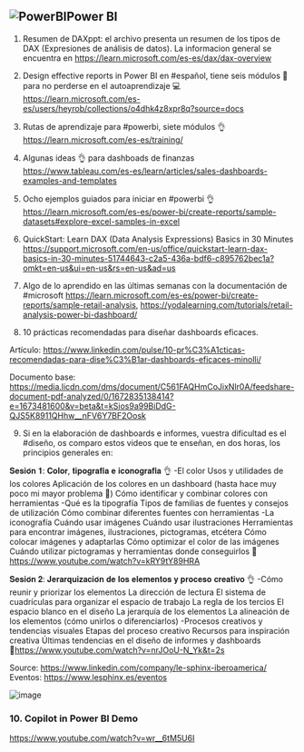 ## ![PowerBI](https://user-images.githubusercontent.com/82233779/204108116-2a27c514-e70b-4993-b58c-a22a2d4d40a1.PNG)Power BI

1. Resumen de DAXppt: el archivo presenta un resumen de los tipos de DAX (Expresiones de análisis de datos). La informacion general se encuentra en https://learn.microsoft.com/es-es/dax/dax-overview 

2. Design effective reports in Power BI en #español, tiene seis módulos 👣 para no perderse en el autoaprendizaje 💻
https://learn.microsoft.com/es-es/users/heyrob/collections/o4dhk4z8xpr8q?source=docs

3. Rutas de aprendizaje para #powerbi, siete módulos 👌 https://learn.microsoft.com/es-es/training/ 

4. Algunas ideas 👌 para dashboads de finanzas  https://www.tableau.com/es-es/learn/articles/sales-dashboards-examples-and-templates

5. Ocho ejemplos guiados para iniciar en #powerbi 👌 https://learn.microsoft.com/es-es/power-bi/create-reports/sample-datasets#explore-excel-samples-in-excel 

6. QuickStart: Learn DAX (Data Analysis Expressions) Basics in 30 Minutes https://support.microsoft.com/en-us/office/quickstart-learn-dax-basics-in-30-minutes-51744643-c2a5-436a-bdf6-c895762bec1a?omkt=en-us&ui=en-us&rs=en-us&ad=us

7. Algo de lo aprendido en las últimas semanas con la documentación de #microsoft
https://learn.microsoft.com/es-es/power-bi/create-reports/sample-retail-analysis, https://yodalearning.com/tutorials/retail-analysis-power-bi-dashboard/

8. 10 prácticas recomendadas para diseñar dashboards eficaces. 

Artículo: https://www.linkedin.com/pulse/10-pr%C3%A1cticas-recomendadas-para-dise%C3%B1ar-dashboards-eficaces-minolli/

Documento base: https://media.licdn.com/dms/document/C561FAQHmCoJixNlr0A/feedshare-document-pdf-analyzed/0/1672835138414?e=1673481600&v=beta&t=kSios9a99BiDdG-QJS5K8911QHhw__nFV6Y7BF2Oosk

9. Si en la elaboración de dashboards  e informes, vuestra dificultad es el #diseño, os comparo estos videos que te enseñan, en dos horas, los principios generales en:

𝐒𝐞𝐬𝐢𝐨́𝐧 𝟏: 𝐂𝐨𝐥𝐨𝐫, 𝐭𝐢𝐩𝐨𝐠𝐫𝐚𝐟𝐢́𝐚 𝐞 𝐢𝐜𝐨𝐧𝐨𝐠𝐫𝐚𝐟𝐢́𝐚 👌
-El color
Usos y utilidades de los colores
Aplicación de los colores en un dashboard (hasta hace muy poco mi mayor problema 🤭)
Cómo identificar y combinar colores con herramientas
-Qué es la tipografía
Tipos de familias de fuentes y consejos de utilización
Cómo combinar diferentes fuentes con herramientas
-La iconografía
Cuándo usar imágenes
Cuándo usar ilustraciones
Herramientas para encontrar imágenes, ilustraciones, pictogramas, etcétera
Cómo colocar imágenes y adaptarlas
Cómo optimizar el color de las imágenes
Cuándo utilizar pictogramas y herramientas donde conseguirlos
🔗 https://www.youtube.com/watch?v=kRY9tY89HRA 

𝐒𝐞𝐬𝐢𝐨́𝐧 𝟐: 𝐉𝐞𝐫𝐚𝐫𝐪𝐮𝐢𝐳𝐚𝐜𝐢𝐨́𝐧 𝐝𝐞 𝐥𝐨𝐬 𝐞𝐥𝐞𝐦𝐞𝐧𝐭𝐨𝐬 𝐲 𝐩𝐫𝐨𝐜𝐞𝐬𝐨 𝐜𝐫𝐞𝐚𝐭𝐢𝐯𝐨 👌
-Cómo reunir y priorizar los elementos
La dirección de lectura
El sistema de cuadrículas para organizar el espacio de trabajo
La regla de los tercios
El espacio blanco en el diseño
La jerarquía de los elementos
La alineación de los elementos (cómo unirlos o diferenciarlos)
-Procesos creativos y tendencias visuales
Etapas del proceso creativo
Recursos para inspiración creativa
Últimas tendencias en el diseño de informes y dashboards
🔗https://www.youtube.com/watch?v=nrJOoU-N_Yk&t=2s

Source: https://www.linkedin.com/company/le-sphinx-iberoamerica/ 
Eventos: https://www.lesphinx.es/eventos

![image](https://user-images.githubusercontent.com/82233779/234268144-f889787c-10ef-4ce1-9697-5771646244d3.png)

### 10. Copilot in Power BI Demo
https://www.youtube.com/watch?v=wr__6tM5U6I 
